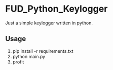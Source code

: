 # FUD_Python_Keylogger

Just a simple keylogger written in python.

## Usage

1. pip install -r requirements.txt
2. python main.py
3. profit
